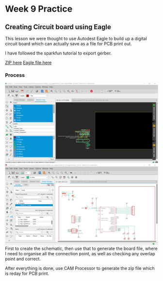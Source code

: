 # Week 9 Practice

## Creating Circuit board using Eagle

This lesson we were thought to use Autodest Eagle to build up a digital circuit board which can actually save as a file for PCB print out. 

I have followed the sparkfun tutorial to export gerber. 

[ZIP here](https://github.com/muziFiona/Uni-Response/blob/master/Advanced-Physical-Computing/Week_9/Media/Week_8.zip)
[Eagle file here](https://github.com/muziFiona/Uni-Response/tree/master/Advanced-Physical-Computing/Week_9/Media/Week08-EagleProject)

### Process
![Software Progress](https://github.com/muziFiona/Uni-Response/blob/master/Advanced-Physical-Computing/Week_9/Media/2019-12-01%20020725.jpg)
![Software Progress](https://github.com/muziFiona/Uni-Response/blob/master/Advanced-Physical-Computing/Week_9/Media/2019-12-01%20020725-2.jpg)
First to create the schematic, then use that to generate the board file, where I need to organise all the connection point, as well as checking any overlap point and correct. 

After everything is done, use CAM Processor to generate the zip file which is reday for PCB print. 